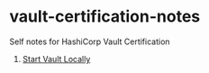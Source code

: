 # vault-certification-notes
Self notes for HashiCorp Vault Certification

1. [Start Vault Locally](./01-start-vault-locally.md)

